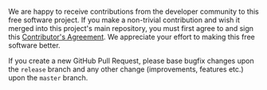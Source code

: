 We are happy to receive contributions from the developer community to this free software project. If you make a non-trivial contribution and wish it merged into this project's main repository, you must first agree to and sign this [Contributor's Agreement](https://docs.google.com/a/paralleluniverse.co/forms/d/1U5GinUnRsYbvAP5W3-o11wmRkMmicD_WgRDS6Sy30HA/viewform). We appreciate your effort to making this free software better.

If you create a new GitHub Pull Request, please base bugfix changes upon the `release` branch and any other change (improvements, features etc.) upon the `master` branch.
